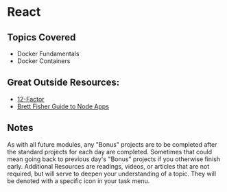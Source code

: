 # React

## Topics Covered

+ Docker Fundamentals
+ Docker Containers


## Great Outside Resources:
- [12-Factor](https://12factor.net/)
- [Brett Fisher Guide to Node Apps](https://github.com/BretFisher/node-docker-good-defaults)

## Notes

As with all future modules, any "Bonus" projects are to be completed after the standard projects for each day are completed. Sometimes that could mean going back to previous day's "Bonus" projects if you otherwise finish early. Additional Resources are readings, videos, or articles that are not required, but will serve to deepen your understanding of a topic. They will be denoted with a specific icon in your task menu.